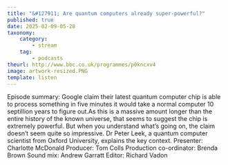 ```yaml
---
title: "&#127911; Are quantum computers already super-powerful?"
published: true
date: 2025-02-09-05-28
taxonomy:
    category:
        - stream
    tag:
        - podcasts
theurl: http://www.bbc.co.uk/programmes/p0kncxv4
image: artwork-resized.PNG
template: listen
---
```


Episode summary: Google claim their latest quantum computer chip is able to process something in five minutes it would take a normal computer 10 septillion years to figure out.As this is a massive amount longer than the entire history of the known universe, that seems to suggest the chip is extremely powerful. But when you understand what&rsquo;s going on, the claim doesn&rsquo;t seem quite so impressive. Dr Peter Leek, a quantum computer scientist from Oxford University, explains the key context. Presenter: Charlotte McDonald Producer: Tom Colls Production co-ordinator: Brenda Brown Sound mix: Andrew Garratt Editor: Richard Vadon
